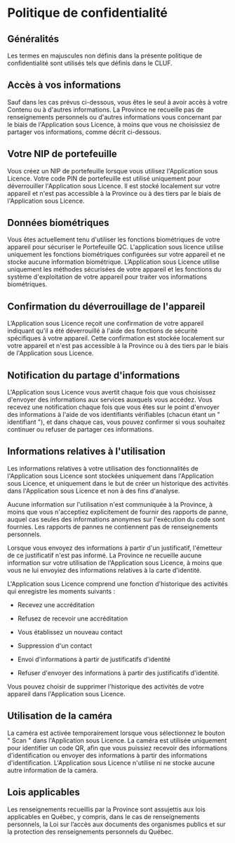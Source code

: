 # Politique de confidentialité 

## Généralités 

Les termes en majuscules non définis dans la présente politique de confidentialité sont utilisés tels que définis dans le CLUF. 

## Accès à vos informations 

Sauf dans les cas prévus ci-dessous, vous êtes le seul à avoir accès à votre Contenu ou à d'autres informations.  La Province ne recueille pas de renseignements personnels ou d'autres informations vous concernant par le biais de l'Application sous Licence, à moins que vous ne choisissiez de partager vos informations, comme décrit ci-dessous. 

## Votre NIP de portefeuille 

Vous créez un NIP de portefeuille lorsque vous utilisez l'Application sous Licence.  Votre code PIN de portefeuille est utilisé uniquement pour déverrouiller l'Application sous Licence.  Il est stocké localement sur votre appareil et n'est pas accessible à la Province ou à des tiers par le biais de l'Application sous Licence. 

## Données biométriques 

Vous êtes actuellement tenu d'utiliser les fonctions biométriques de votre appareil pour sécuriser le Portefeuille QC. L'application sous licence utilise uniquement les fonctions biométriques configurées sur votre appareil et ne stocke aucune information biométrique. L’Application sous Licence utilise uniquement les méthodes sécurisées de votre appareil et les fonctions du système d'exploitation de votre appareil pour traiter vos informations biométriques. 

## Confirmation du déverrouillage de l'appareil 

L’Application sous Licence reçoit une confirmation de votre appareil indiquant qu'il a été déverrouillé à l'aide des fonctions de sécurité spécifiques à votre appareil.  Cette confirmation est stockée localement sur votre appareil et n'est pas accessible à la Province ou à des tiers par le biais de l'Application sous Licence. 

## Notification du partage d'informations 

L'Application sous Licence vous avertit chaque fois que vous choisissez d'envoyer des informations aux services auxquels vous accédez. Vous recevez une notification chaque fois que vous êtes sur le point d'envoyer des informations à l'aide de vos identifiants vérifiables (chacun étant un " identifiant "), et dans chaque cas, vous pouvez confirmer si vous souhaitez continuer ou refuser de partager ces informations. 

## Informations relatives à l'utilisation 

Les informations relatives à votre utilisation des fonctionnalités de l'Application sous Licence sont stockées uniquement dans l'Application sous Licence, et uniquement dans le but de créer un historique des activités dans l'Application sous Licence et non à des fins d'analyse. 

Aucune information sur l'utilisation n'est communiquée à la Province, à moins que vous n'acceptiez explicitement de fournir des rapports de panne, auquel cas seules des informations anonymes sur l'exécution du code sont fournies.  Les rapports de pannes ne contiennent pas de renseignements personnels. 

Lorsque vous envoyez des informations à partir d'un justificatif, l'émetteur de ce justificatif n'est pas informé. La Province ne recueille aucune information sur votre utilisation de l'Application sous Licence, à moins que vous ne lui envoyiez des informations relatives à la carte d'identité. 

L'Application sous Licence comprend une fonction d'historique des activités qui enregistre les moments suivants : 

- Recevez une accréditation 

- Refusez de recevoir une accréditation 

- Vous établissez un nouveau contact 

- Suppression d'un contact 

- Envoi d'informations à partir de justificatifs d'identité 

- Refuser d'envoyer des informations à partir des justificatifs d'identité. 

Vous pouvez choisir de supprimer l'historique des activités de votre appareil dans l'Application sous Licence. 

## Utilisation de la caméra 

La caméra est activée temporairement lorsque vous sélectionnez le bouton " Scan " dans l'Application sous Licence. La caméra est utilisée uniquement pour identifier un code QR, afin que vous puissiez recevoir des informations d'identification ou envoyer des informations à partir des informations d'identification. L'Application sous Licence n'utilise ni ne stocke aucune autre information de la caméra. 

## Lois applicables 

Les renseignements recueillis par la Province sont assujettis aux lois applicables en Québec, y compris, dans le cas de renseignements personnels, la Loi sur l’accès aux documents des organismes publics et sur la protection des renseignements personnels du Québec. 
